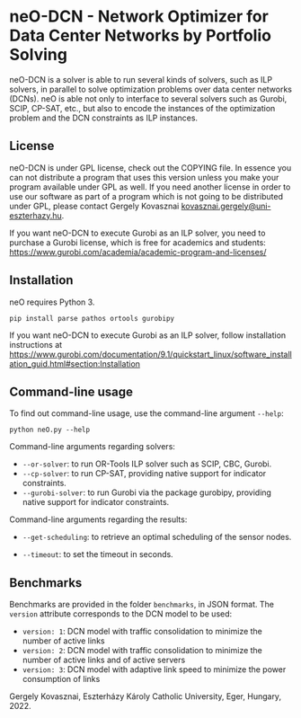 # neO-DCN - Network Optimizer for Data Center Networks by Portfolio Solving

neO-DCN is a solver is able to run several kinds of solvers, such as ILP solvers, in parallel to solve optimization problems over data center networks (DCNs).
neO is able not only to interface to several solvers such as Gurobi, SCIP, CP-SAT, etc., but also to encode the instances of the optimization problem and the DCN constraints as ILP instances.

## License

neO-DCN is under GPL license, check out the COPYING file.
In essence you can not distribute a program that uses this version unless you make your program available under GPL as well. 
If you need another license in order to use our software as part of a program which is not going to be distributed under GPL, please contact
Gergely Kovasznai <kovasznai.gergely@uni-eszterhazy.hu>.

If you want neO-DCN to execute Gurobi as an ILP solver, you need to purchase a Gurobi license, which is free for academics and 
students: https://www.gurobi.com/academia/academic-program-and-licenses/

## Installation

neO requires Python 3.

```
pip install parse pathos ortools gurobipy
```

If you want neO-DCN to execute Gurobi as an ILP solver, follow installation instructions at https://www.gurobi.com/documentation/9.1/quickstart_linux/software_installation_guid.html#section:Installation

## Command-line usage

To find out command-line usage, use the command-line argument `--help`:
```
python neO.py --help
```

Command-line arguments regarding solvers:
- `--or-solver`: to run OR-Tools ILP solver such as SCIP, CBC, Gurobi.
- `--cp-solver`: to run CP-SAT, providing native support for indicator constraints.
- `--gurobi-solver`: to run Gurobi via the package gurobipy, providing native support for indicator constraints.

Command-line arguments regarding the results:
- `--get-scheduling`: to retrieve an optimal scheduling of the sensor nodes.
<!-- - `--verify-scheduling`: to verify if the resulting scheduling satisfies the WSN constraints. -->
- `--timeout`: to set the timeout in seconds.

## Benchmarks

Benchmarks are provided in the folder <code>benchmarks</code>, in JSON format. The <code>version</code> attribute corresponds to the DCN model to be used:
* <code>version: 1</code>: DCN model with traffic consolidation to minimize the number of active links
* <code>version: 2</code>: DCN model with traffic consolidation to minimize the number of active links and of active servers
* <code>version: 3</code>: DCN model with adaptive link speed to minimize the power consumption of links

Gergely Kovasznai, Eszterházy Károly Catholic University, Eger, Hungary, 2022.
